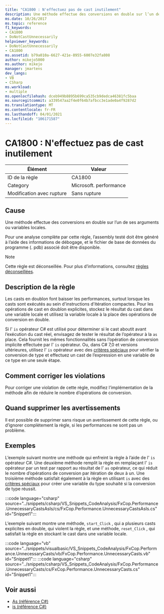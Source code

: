 ```yaml
---
title: "CA1800 : N'effectuez pas de cast inutilement"
description: Une méthode effectue des conversions en double sur l’un de ses arguments ou variables locales.
ms.date: 10/26/2017
ms.topic: reference
f1_keywords:
- CA1800
- DoNotCastUnnecessarily
helpviewer_keywords:
- DoNotCastUnnecessarily
- CA1800
ms.assetid: b79a010a-6627-421e-8955-6007e32fa808
author: mikejo5000
ms.author: mikejo
manager: jmartens
dev_langs:
- VB
- CSharp
ms.workload:
- multiple
ms.openlocfilehash: dceb949b8895b699ca535cb9dedca46381fc5baa
ms.sourcegitcommit: a339547aa2f4e0f64b7afbcc3e1ade0a4f9287d2
ms.translationtype: MT
ms.contentlocale: fr-FR
ms.lasthandoff: 04/01/2021
ms.locfileid: "106171587"
---
```

# <a name="ca1800-do-not-cast-unnecessarily"></a>CA1800 : N'effectuez pas de cast inutilement

|Élément|Valeur|
|-|-|
|ID de la règle|CA1800|
|Category|Microsoft. performance|
|Modification avec rupture|Sans rupture|

## <a name="cause"></a>Cause
Une méthode effectue des conversions en double sur l’un de ses arguments ou variables locales.

Pour une analyse complète par cette règle, l’assembly testé doit être généré à l’aide des informations de débogage, et le fichier de base de données du programme (. pdb) associé doit être disponible.

> [!NOTE]
> Cette règle est déconseillée. Pour plus d’informations, consultez [règles déconseillées](fxcop-unported-deprecated-rules.md).

## <a name="rule-description"></a>Description de la règle
Les casts en doublon font baisser les performances, surtout lorsque les casts sont exécutés au sein d'instructions d'itération compactes. Pour les opérations de cast en doublon explicites, stockez le résultat du cast dans une variable locale et utilisez la variable locale à la place des opérations de conversion en double.

Si l' `is` opérateur C# est utilisé pour déterminer si le cast aboutit avant l’exécution du cast réel, envisagez de tester le résultat de l’opérateur à la `as` place. Cela fournit les mêmes fonctionnalités sans l’opération de conversion implicite effectuée par l' `is` opérateur. Ou, dans C# 7,0 et versions ultérieures, utilisez l' `is` opérateur avec des [critères spéciaux](/dotnet/csharp/language-reference/keywords/is#pattern-matching-with-is) pour vérifier la conversion de type et effectuez un cast de l’expression en une variable de ce type en une seule étape.

## <a name="how-to-fix-violations"></a>Comment corriger les violations
Pour corriger une violation de cette règle, modifiez l’implémentation de la méthode afin de réduire le nombre d’opérations de conversion.

## <a name="when-to-suppress-warnings"></a>Quand supprimer les avertissements
Il est possible de supprimer sans risque un avertissement de cette règle, ou d’ignorer complètement la règle, si les performances ne sont pas un problème.

## <a name="examples"></a>Exemples
L’exemple suivant montre une méthode qui enfreint la règle à l’aide de l' `is` opérateur C#. Une deuxième méthode remplit la règle en remplaçant l' `is` opérateur par un test par rapport au résultat de l' `as` opérateur, ce qui réduit le nombre d’opérations de conversion par itération de deux à un. Une troisième méthode satisfait également à la règle en utilisant `is` avec des [critères spéciaux](/dotnet/csharp/language-reference/keywords/is#pattern-matching-with-is) pour créer une variable du type souhaité si la conversion de type réussit.

:::code language="csharp" source="../snippets/csharp/VS_Snippets_CodeAnalysis/FxCop.Performance.UnnecessaryCastsAsIs/cs/FxCop.Performance.UnnecessaryCastsAsIs.cs" id="Snippet1":::

L’exemple suivant montre une méthode, `start_Click` , qui a plusieurs casts explicites en double, qui violent la règle, et une méthode, `reset_Click` , qui satisfait la règle en stockant le cast dans une variable locale.

:::code language="vb" source="../snippets/visualbasic/VS_Snippets_CodeAnalysis/FxCop.Performance.UnnecessaryCasts/vb/FxCop.Performance.UnnecessaryCasts.vb" id="Snippet1":::
:::code language="csharp" source="../snippets/csharp/VS_Snippets_CodeAnalysis/FxCop.Performance.UnnecessaryCasts/cs/FxCop.Performance.UnnecessaryCasts.cs" id="Snippet1":::

## <a name="see-also"></a>Voir aussi

- [As (référence C#)](/dotnet/csharp/language-reference/keywords/as)
- [is (référence C#)](/dotnet/csharp/language-reference/keywords/is)
